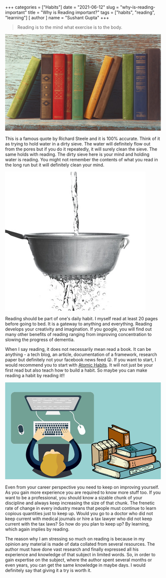+++
categories = ["Habits"]
date = "2021-06-12"
slug = "why-is-reading-important"
title = "Why is Reading important?"
tags = ["habits", "reading", "learning"]
[ author ]
  name = "Sushant Gupta"
+++

> Reading is to the mind what exercise is to the body.


![books](/img/reading/books.jpg)


This is a famous quote by Richard Steele and it is 100% accurate. 
Think of it as trying to hold water in a dirty sieve. 
The water will definitely flow out from the pores but if you do it repeatedly, it will surely clean the sieve. The same holds with reading.
The dirty sieve here is your mind and holding water is reading.
You might not remember the contents of what you read in the long run but it will definitely clean your mind.

![picture](/img/reading/sieve.jpg)

Reading should be part of one's daily habit. 
I myself read at least 20 pages before going to bed. 
It is a gateway to anything and everything.
Reading develops your creativity and imagination.
If you google, you will find out many other benefits of reading ranging from improving concentration to slowing the progress of dementia.


When I say reading, it does not necessarily mean read a book. 
It can be anything - a tech blog, an article, documentation of a framework, research paper but definitely not your facebook news feed 😛. 
If you want to start, I would recommend you to start with [Atomic Habits](https://www.amazon.in/Atomic-Habits-Proven-Build-Break-ebook/dp/B01N5AX61W).
It will not just be your first read but also teach how to build a habit. 
So maybe you can make reading a habit by reading it!! 

![picture](/img/reading/paper.png)

Even from  your career perspective you need to keep on improving yourself. 
As you gain more experience you are required to know more stuff too.
If you want to be a professional, you should know a sizable chunk of your discipline and always keep increasing the size of that chunk.
The frenetic rate of change in every industry means that people must continue to learn copious quantities just to keep up.
Would you go to a doctor who did not keep current with medical journals or hire a tax lawyer who did not keep current with the tax laws?
So how do you plan to keep up? 
By learning, which again implies by reading. 

The reason why I am stressing so much on reading is because in my opinion any material is made of data collated from several resources.
The author must have done vast research and finally expressed all his experience and knowledge of that subject in limited words.
So, in order to gain expertise on the subject, where the author spent several months or even years, you can get the same knowledge in maybe days.
I would definitely say that giving it a try is worth it.  
